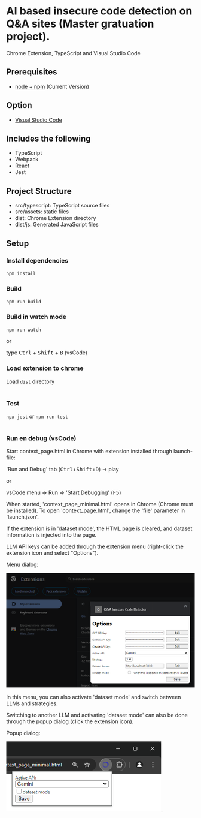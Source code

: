 # AI based insecure code detection on Q&A sites (Master gratuation project).

Chrome Extension, TypeScript and Visual Studio Code

## Prerequisites

* [node + npm](https://nodejs.org/) (Current Version)

## Option

* [Visual Studio Code](https://code.visualstudio.com/)

## Includes the following

* TypeScript
* Webpack
* React
* Jest

## Project Structure

* src/typescript: TypeScript source files
* src/assets: static files
* dist: Chrome Extension directory
* dist/js: Generated JavaScript files

## Setup

### Install dependencies

```
npm install
```

### Build

```
npm run build
```

### Build in watch mode

```
npm run watch
```

or

type <kbd>Ctrl</kbd> + <kbd>Shift</kbd> + <kbd>B</kbd> (vsCode)

### Load extension to chrome

Load `dist` directory
<br>
<br>

### Test

`npx jest` or `npm run test`
<br>
<br>

### Run en debug (vsCode)

Start context_page.html in Chrome with extension installed through launch-file: 

'Run and Debug' tab (<kbd>Ctrl</kbd>+<kbd>Shift</kbd>+<kbd>D</kbd>) -> play 

or

vsCode menu => Run => 'Start Debugging' (<kbd>F5</kbd>)

When started, 'context_page_minimal.html' opens in Chrome (Chrome must be installed). To open 'context_page.html', change the 'file' parameter in 'launch.json'.

If the extension is in 'dataset mode', the HTML page is cleared, and dataset information is injected into the page.

LLM API keys can be added through the extension menu (right-click the extension icon and select "Options"). 

Menu dialog:

![Extension Menu](screenshots/Screenshot_menu.png)

In this menu, you can also activate 'dataset mode' and switch between LLMs and strategies.

Switching to another LLM and activating 'dataset mode' can also be done through the popup dialog (click the extension icon).

Popup dialog:

![Extension Menu](screenshots/Screenshot_popup.png).

